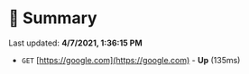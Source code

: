 # 📖 Summary
Last updated: **4/7/2021, 1:36:15 PM**

- `GET` [https://google.com](https://google.com) - **Up** (135ms)
